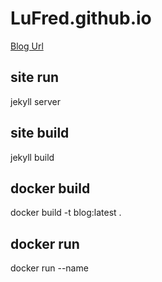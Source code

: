 # LuFred.github.io
[Blog Url](http://lufred.github.io/)

## site run 
jekyll server 
## site build 
jekyll build

## docker build
docker build -t blog:latest .

## docker run 
docker run --name